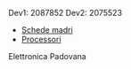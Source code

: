Dev1: 2087852
Dev2: 2075523

- [Schede madri](./schede_mari.md)
- [Processori](./processori.md)

Elettronica Padovana
